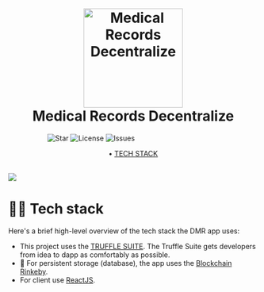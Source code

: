 
<h1 align="center">
  <img src="https://upload.wikimedia.org/wikipedia/commons/thumb/6/6f/Ethereum-icon-purple.svg/2048px-Ethereum-icon-purple.svg.png" alt="Medical Records Decentralize" width="200">
  <br>
  Medical Records Decentralize
  <br>
</h1>

&nbsp;&nbsp;&nbsp;&nbsp;&nbsp;&nbsp;&nbsp;&nbsp;&nbsp;&nbsp;&nbsp;&nbsp;&nbsp;&nbsp;&nbsp;&nbsp;&nbsp;&nbsp;&nbsp;
![Star](https://img.shields.io/github/stars/JuanseMastrangelo/DTickets?style=for-the-badge)
![License](https://img.shields.io/github/license/JuanseMastrangelo/DTickets?logo=2&style=for-the-badge)
![Issues](https://img.shields.io/github/issues/JuanseMastrangelo/DTickets?color=yellow&style=for-the-badge)


<div align="center">

 • [TECH STACK](https://github.com/JuanseMastrangelo/DTickets#-tech-stack)

</div>


<br />
<img src="https://i.ibb.co/jyd1Pqw/Captura-de-pantalla-2021-11-11-142130.png">

# 👨‍💻 Tech stack

Here's a brief high-level overview of the tech stack the DMR app uses:

- This project uses the [TRUFFLE SUITE](https://trufflesuite.com/). The Truffle Suite gets developers from idea to dapp as comfortably as possible.
- 🚨 For persistent storage (database), the app uses the [Blockchain Rinkeby](https://www.rinkeby.io/).
- For client use [ReactJS](reactjs.org).
